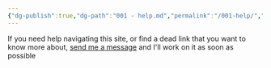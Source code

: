 ```yaml
---
{"dg-publish":true,"dg-path":"001 - help.md","permalink":"/001-help/","title":"HELP","noteIcon":"","created":"2023-08-08T13:56:11","updated":"2023-08-08T14:17:53.696-04:00"}
---
```


If you need help navigating this site, or find a dead link that you want to know more about, [send me a message](mailto:raine@chaoticorganized.com?subject=CO%20website%20help&body=I%20was%20visiting%20your%20website%20and%20needed%20help%20with%20a%20page) and I'll work on it as soon as possible